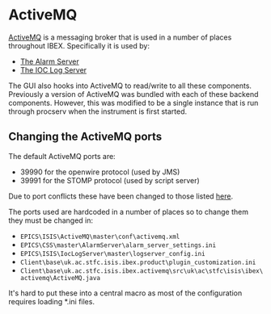 # ActiveMQ

[ActiveMQ](http://activemq.apache.org/) is a messaging broker that is used in a number of places throughout IBEX. Specifically it is used by:

* [The Alarm Server](Alarms)
* [The IOC Log Server](IOC-message-logging)

The GUI also hooks into ActiveMQ to read/write to all these components. Previously a version of ActiveMQ was bundled with each of these backend components. However, this was modified to be a single instance that is run through procserv when the instrument is first started. 

## Changing the ActiveMQ ports

The default ActiveMQ ports are:

* 39990 for the openwire protocol (used by JMS)
* 39991 for the STOMP protocol (used by script server)

Due to port conflicts these have been changed to those listed [here](#ibex_hard_coded_ports).

The ports used are hardcoded in a number of places so to change them they must be changed in:

* `EPICS\ISIS\ActiveMQ\master\conf\activemq.xml`
* `EPICS\CSS\master\AlarmServer\alarm_server_settings.ini`
* `EPICS\ISIS\IocLogServer\master\logserver_config.ini`
* `Client\base\uk.ac.stfc.isis.ibex.product\plugin_customization.ini`
* `Client\base\uk.ac.stfc.isis.ibex.activemq\src\uk\ac\stfc\isis\ibex\activemq\ActiveMQ.java`

It's hard to put these into a central macro as most of the configuration requires loading *.ini files.
